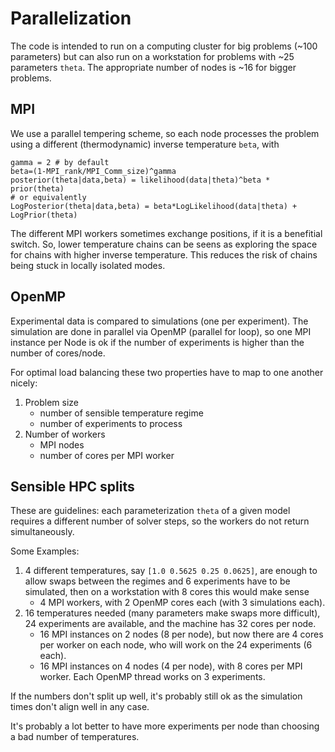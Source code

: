 # Parallelization


The code is intended to run on a computing cluster for big problems
(~100 parameters) but can also run on a workstation for problems with
~25 parameters `theta`. The appropriate number of nodes is ~16 for bigger
problems.

## MPI

We use a parallel tempering scheme, so each node processes the problem
using a different (thermodynamic) inverse temperature `beta`, with

    gamma = 2 # by default
    beta=(1-MPI_rank/MPI_Comm_size)^gamma
    posterior(theta|data,beta) = likelihood(data|theta)^beta * prior(theta)
    # or equivalently
    LogPosterior(theta|data,beta) = beta*LogLikelihood(data|theta) + LogPrior(theta)

The different MPI workers sometimes exchange positions, if it is a
benefitial switch. So, lower temperature chains can be seens as
exploring the space for chains with higher inverse temperature. This
reduces the risk of chains being stuck in locally isolated modes.


## OpenMP

Experimental data is compared to simulations (one per experiment). The
simulation are done in parallel via OpenMP (parallel for loop), so one MPI instance
per Node is ok if the number of experiments is higher than the number
of cores/node.

For optimal load balancing these two properties have to map to one another nicely:

1. Problem size
   - number of sensible temperature regime
   - number of experiments to process
2. Number of workers
   - MPI nodes
   - number of cores per MPI worker

## Sensible HPC splits

These are guidelines: each parameterization `theta` of a given model
requires a different number of solver steps, so the workers do not return
simultaneously.

Some Examples:

1. 4 different temperatures, say `[1.0 0.5625 0.25 0.0625]`,
   are enough to allow swaps between the regimes and 6 experiments
   have to be simulated, then on a workstation with 8 cores
   this would make sense
   - 4 MPI workers, with 2 OpenMP cores each (with 3 simulations each).
2. 16 temperatures needed (many parameters make swaps more
   difficult), 24 experiments are available, and the machine
   has 32 cores per node.
   - 16 MPI instances on 2 nodes (8 per node),
     but now there are 4 cores per worker on each node, who
     will work on the 24 experiments (6 each).
   - 16 MPI instances on 4 nodes (4 per node), with 8 cores per MPI worker.
     Each OpenMP thread works on 3 experiments.

If the numbers don't split up well, it's probably still ok as the
simulation times don't align well in any case.

It's probably a lot better to have more experiments per node than
choosing a bad number of temperatures.

